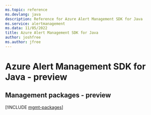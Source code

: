 ```yaml
---
ms.topic: reference
ms.devlang: java
description: Reference for Azure Alert Management SDK for Java
ms.service: alertmanagement
ms.data: 11/05/2022
title: Azure Alert Management SDK for Java
author: joshfree
ms.author: jfree
---
```

# Azure Alert Management SDK for Java - preview

## Management packages - preview
[!INCLUDE [mgmt-packages](alert-management-mgmt-index.md)]